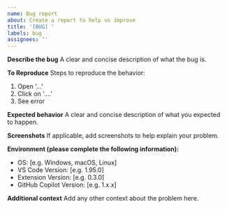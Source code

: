 ```yaml
---
name: Bug report
about: Create a report to help us improve
title: '[BUG] '
labels: bug
assignees: ''
---
```


**Describe the bug**
A clear and concise description of what the bug is.

**To Reproduce**
Steps to reproduce the behavior:

1. Open '...'
2. Click on '....'
3. See error

**Expected behavior**
A clear and concise description of what you expected to happen.

**Screenshots**
If applicable, add screenshots to help explain your problem.

**Environment (please complete the following information):**

- OS: [e.g. Windows, macOS, Linux]
- VS Code Version: [e.g. 1.95.0]
- Extension Version: [e.g. 0.3.0]
- GitHub Copilot Version: [e.g. 1.x.x]

**Additional context**
Add any other context about the problem here.

